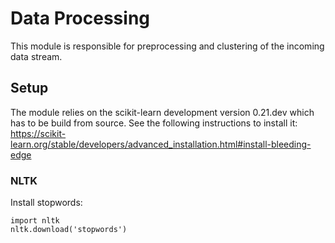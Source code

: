 # Data Processing

This module is responsible for preprocessing and clustering of the incoming data stream.

## Setup

The module relies on the scikit-learn development version 0.21.dev which has to be build from source. See the following instructions to install it:  
https://scikit-learn.org/stable/developers/advanced_installation.html#install-bleeding-edge

### NLTK
Install stopwords:
```
import nltk
nltk.download('stopwords')
```
